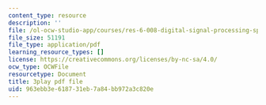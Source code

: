 ```yaml
---
content_type: resource
description: ''
file: /ol-ocw-studio-app/courses/res-6-008-digital-signal-processing-spring-2011/963ebb3e618731eb7a84bb972a3c820e_xwRn_lTA6JY.pdf
file_size: 51191
file_type: application/pdf
learning_resource_types: []
license: https://creativecommons.org/licenses/by-nc-sa/4.0/
ocw_type: OCWFile
resourcetype: Document
title: 3play pdf file
uid: 963ebb3e-6187-31eb-7a84-bb972a3c820e
---
```


